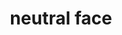 ---
layout: smileys&emotion
title: neutral face
emoji: neutral_face
permalink: 😐.html
image: assets/img/3moji/neutral_face.png
---